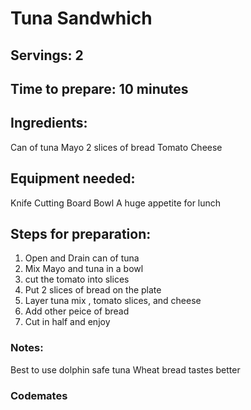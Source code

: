 # Tuna Sandwhich

## Servings: 2

## Time to prepare: 10 minutes 

## Ingredients:
Can of tuna 
Mayo
2 slices of bread
Tomato
Cheese

## Equipment needed:
Knife 
Cutting Board
Bowl
A huge appetite for lunch


## Steps for preparation:
1. Open and Drain can of tuna
2. Mix Mayo and tuna in a bowl
3. cut the tomato into slices
4. Put 2 slices of bread on the plate
5. Layer tuna mix , tomato slices, and cheese
6. Add other peice of bread
7. Cut in half and enjoy

### Notes:
Best to use dolphin safe tuna
Wheat bread tastes better

### Codemates #
